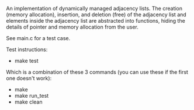 An implementation of dynamically managed adjacency lists. 
The creation (memory allocation), insertion, and deletion (free) of the adjacency list
and elements inside the adjacency list are abstracted into functions, hiding the details
of pointer and memory allocation from the user.

See main.c for a test case.

Test instructions:
- make test  

Which is a combination of these 3 commands (you can use these if the first one doesn't work):
- make
- make run_test
- make clean
